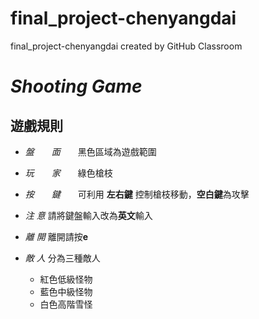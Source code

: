 # final_project-chenyangdai
final_project-chenyangdai created by GitHub Classroom


*Shooting Game* 
==========

遊戲規則
-------------

* _盤　　面_　　黑色區域為遊戲範圍

* _玩　　家_　　綠色槍枝

* _按　　鍵_　　可利用 **左右鍵** 控制槍枝移動，**空白鍵**為攻擊

* _注   意_  請將鍵盤輸入改為**英文**輸入

* _離   開_  離開請按**e**

* _敵   人_  分為三種敵人

  * 紅色低級怪物
  * 藍色中級怪物
  * 白色高階雪怪



